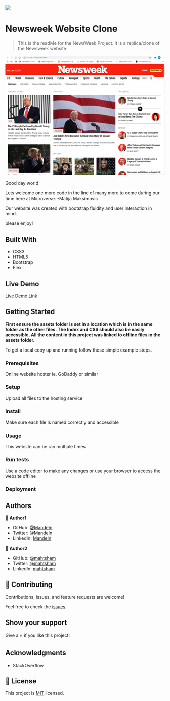 ![](https://img.shields.io/badge/Microverse-blueviolet)

# Newsweek Website Clone

> This is the readMe for the NewsWeek Project. It is a replica/clone of the Newsweek website.

![screenshot](./css/assets/screenshot.png)

Good day world


Lets welcome one more code in the line of many more to come during our time here at Microverse.
-Matija Maksimovic


Our website was created with bootstrap fluidity and user interaction in mind.


please enjoy!

## Built With

- CSS3
- HTML5
- Bootstrap
- Flex 


## Live Demo

[Live Demo Link](https://mandeln.github.io/The-next-web-project/)


## Getting Started

**First ensure the assets folder is set in a location which is in the same folder as the other files. The Index and CSS should also be easily accessible. All the content in this project was linked to offline files in the assets folder.**



To get a local copy up and running follow these simple example steps.

### Prerequisites
Online website hoster ie. GoDaddy or similar

### Setup

Upload all files to the hosting service

### Install

Make sure each file is named correctly and accessible

### Usage

This website can be ran multiple times

### Run tests

Use a code editor to make any changes or use your browser to access the website offline

### Deployment



## Authors

👤 **Author1**

- GitHub: [@MandeIn](https://github.com/MandeIn)
- Twitter: [@MandeIn](https://twitter.com/MandeIn)
- LinkedIn: [MandeIn](https://linkedin.com/MandeIn)

👤 **Author2**

- GitHub: [@mahtsham](https://github.com/mahtsham)
- Twitter: [@mahtsham](https://twitter.com/mahtsham)
- LinkedIn: [mahtsham](https://linkedin.com/mahtsham)

## 🤝 Contributing

Contributions, issues, and feature requests are welcome!

Feel free to check the [issues](https://github.com/mahtsham/Newsweek-clone/issues).

## Show your support

Give a ⭐️ if you like this project!

## Acknowledgments

- StackOverflow

## 📝 License

This project is [MIT](https://opensource.org/licenses/MIT) licensed.
